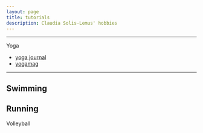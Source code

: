 ```yaml
---
layout: page
title: tutorials
description: Claudia Solis-Lemus' hobbies
---
```


---
Yoga
- [yoga journal](http://www.yogajournal.com/)
- [yogamag](http://www.yogamag.net/)

---
Swimming
---
Running
---
Volleyball
